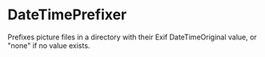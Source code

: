 # DateTimePrefixer
Prefixes picture files in a directory with their Exif DateTimeOriginal value, or "none" if no value exists.
